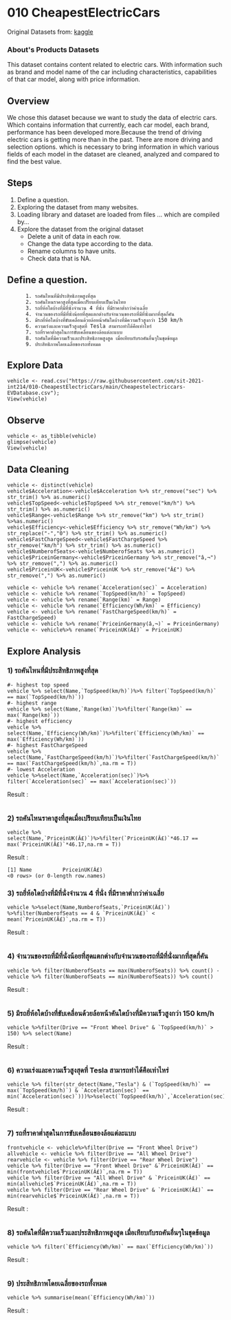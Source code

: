 
# 010 CheapestElectricCars

Original Datasets from: [kaggle](https://www.kaggle.com/kkhandekar/cheapest-electric-cars?fbclid=IwAR0_1it-Db3IslU0N8CIyAZtnZmBqfDQXAeH6h04Z-xnvnfhe4CUeVlgDxk)

### About's Products Datasets

This dataset contains content related to electric cars. With information such as brand and model name of the car including characteristics, capabilities of that car model, along with price information.

## Overview

We chose this dataset because we want to study the data of electric cars. Which contains information that currently, each car model, each brand, performance has been developed more.Because the trend of driving electric cars is getting more than in the past. There are more driving and selection options. which is necessary to bring information in which various fields of each model in the dataset are cleaned, analyzed and compared to find the best value.

## Steps
  1. Define a question.
  2. Exploring the dataset from many websites.
  3. Loading library and dataset are loaded from files ... which are compiled by…
  4. Explore the dataset from the original dataset
      - Delete a unit of data in each row.
      - Change the data type according to the data.
      - Rename columns to have units.
      - Check data that is NA.
      
 ## Define a question.
          1. รถคันไหนที่มีประสิทธิภาพสูงที่สุด
          2. รถคันไหนราคาสูงที่สุดเมื่อเปรียบเทียบเป็นเงินไทย
          3. รถยี่ห้อใดบ้างที่มีที่นั่งจำนวน 4 ที่นั่ง ที่มีราคาต่ำกว่าค่าเฉลี่ย
          4. จำนวนของรถที่มีที่นั่งน้อยที่สุดแตกต่างกับจำนวนของรถที่มีที่นั่งมากที่สุดกี่คัน
          5. มีรถยี่ห้อใดบ้างที่ขับเคลื่อนด้วยล้อหน้าคันใดบ้างที่มีความเร็วสูงกว่า 150 km/h
          6. ความเร่งและความเร็วสูงสุดที่ Tesla สามารถทำได้คือเท่าไหร่
          7. รถที่ราคาต่ำสุดในการขับเคลื่อนของล้อแต่ละแบบ
          8. รถคันใดที่มีความเร็วและประสิทธิภาพสูงสูด เมื่อเทียบกับรถคันอื่นๆในชุดข้อมูล
          9. ประสิทธิภาพโดยเฉลี่ยของรถทั้งหมด


## Explore Data

```{R}
vehicle <- read.csv("https://raw.githubusercontent.com/sit-2021-int214/010-CheapestElectricCars/main/Cheapestelectriccars-EVDatabase.csv");
View(vehicle)
```

## Observe

```{R}
vehicle <- as_tibble(vehicle)
glimpse(vehicle)
View(vehicle)
```
## Data Cleaning
```{R}
vehicle <- distinct(vehicle)
vehicle$Acceleration<-vehicle$Acceleration %>% str_remove("sec") %>% str_trim() %>% as.numeric() 
vehicle$TopSpeed<-vehicle$TopSpeed %>% str_remove("km/h") %>% str_trim() %>% as.numeric()
vehicle$Range<-vehicle$Range %>% str_remove("km") %>% str_trim() %>%as.numeric()
vehicle$Efficiency<-vehicle$Efficiency %>% str_remove("Wh/km") %>% str_replace("-","0") %>% str_trim() %>% as.numeric()
vehicle$FastChargeSpeed<-vehicle$FastChargeSpeed %>% str_remove("km/h") %>% str_trim() %>% as.numeric()
vehicle$NumberofSeats<-vehicle$NumberofSeats %>% as.numeric()
vehicle$PriceinGermany<-vehicle$PriceinGermany %>% str_remove("â,¬") %>% str_remove(",") %>% as.numeric()
vehicle$PriceinUK<-vehicle$PriceinUK %>% str_remove("Â£") %>% str_remove(",") %>% as.numeric()

vehicle <- vehicle %>% rename(`Acceleration(sec)` = Acceleration)
vehicle <- vehicle %>% rename(`TopSpeed(km/h)` = TopSpeed)
vehicle <- vehicle %>% rename(`Range(km)` = Range)
vehicle <- vehicle %>% rename(`Efficiency(Wh/km)` = Efficiency)
vehicle <- vehicle %>% rename(`FastChargeSpeed(km/h)` = FastChargeSpeed)
vehicle <- vehicle %>% rename(`PriceinGermany(â,¬)` = PriceinGermany)
vehicle <- vehicle%>% rename(`PriceinUK(Â£)` = PriceinUK)
```

## Explore Analysis
### 1) รถคันไหนที่มีประสิทธิภาพสูงที่สุด
```{R}
#- highest top speed
vehicle %>% select(Name,`TopSpeed(km/h)`)%>% filter(`TopSpeed(km/h)` == max(`TopSpeed(km/h)`))
#- highest range
vehicle %>% select(Name,`Range(km)`)%>%filter(`Range(km)` == max(`Range(km)`))
#- highest efficiency
vehicle %>% select(Name,`Efficiency(Wh/km)`)%>%filter(`Efficiency(Wh/km)` == max(`Efficiency(Wh/km)`))
#- highest FastChargeSpeed
vehicle %>% select(Name,`FastChargeSpeed(km/h)`)%>%filter(`FastChargeSpeed(km/h)` == max(`FastChargeSpeed(km/h)`,na.rm = T))
#- lowest Acceleration
vehicle %>%select(Name,`Acceleration(sec)`)%>% filter(`Acceleration(sec)` == max(`Acceleration(sec)`))
```
Result :
```

```

### 2) รถคันไหนราคาสูงที่สุดเมื่อเปรียบเทียบเป็นเงินไทย
```{R}
vehicle %>% select(Name,`PriceinUK(Â£)`)%>%filter(`PriceinUK(Â£)`*46.17 == max(`PriceinUK(Â£)`*46.17,na.rm = T))
```
Result :
```
[1] Name          PriceinUK(Â£)
<0 rows> (or 0-length row.names)
```

### 3) รถยี่ห้อใดบ้างที่มีที่นั่งจำนวน 4 ที่นั่ง ที่มีราคาต่ำกว่าค่าเฉลี่ย
```{R}
vehicle %>%select(Name,NumberofSeats,`PriceinUK(Â£)`) %>%filter(NumberofSeats == 4 & `PriceinUK(Â£)` < mean(`PriceinUK(Â£)`,na.rm = T))
```
Result :
```

```

### 4) จำนวนของรถที่มีที่นั่งน้อยที่สุดแตกต่างกับจำนวนของรถที่มีที่นั่งมากที่สุดกี่คัน
```{R}
vehicle %>% filter(NumberofSeats == max(NumberofSeats)) %>% count() - vehicle %>% filter(NumberofSeats == min(NumberofSeats)) %>% count()
```
Result :
```

```

### 5) มีรถยี่ห้อใดบ้างที่ขับเคลื่อนด้วยล้อหน้าคันใดบ้างที่มีความเร็วสูงกว่า 150 km/h
```{R}
vehicle %>%filter(Drive == "Front Wheel Drive" & `TopSpeed(km/h)` > 150) %>% select(Name)
```
Result :
```

```

### 6) ความเร่งและความเร็วสูงสุดที่ Tesla สามารถทำได้คือเท่าไหร่
```{R}
vehicle %>% filter(str_detect(Name,"Tesla") & (`TopSpeed(km/h)` == max(`TopSpeed(km/h)`) & `Acceleration(sec)` == min(`Acceleration(sec)`)))%>%select(`TopSpeed(km/h)`,`Acceleration(sec)`)
```
Result :
```

```

### 7) รถที่ราคาต่ำสุดในการขับเคลื่อนของล้อแต่ละแบบ
```{R}
frontvehicle <- vehicle%>%filter(Drive == "Front Wheel Drive")
allvehicle <- vehicle %>% filter(Drive == "All Wheel Drive")
rearvehicle <- vehicle %>% filter(Drive == "Rear Wheel Drive")
vehicle %>% filter(Drive == "Front Wheel Drive" &`PriceinUK(Â£)` == min(frontvehicle$`PriceinUK(Â£)`,na.rm = T))
vehicle %>% filter(Drive == "All Wheel Drive" & `PriceinUK(Â£)` == min(allvehicle$`PriceinUK(Â£)`,na.rm = T))
vehicle %>% filter(Drive == "Rear Wheel Drive" & `PriceinUK(Â£)` == min(rearvehicle$`PriceinUK(Â£)`,na.rm = T))
```
Result :
```

```

### 8) รถคันใดที่มีความเร็วและประสิทธิภาพสูงสูด เมื่อเทียบกับรถคันอื่นๆในชุดข้อมูล
```{R}
vehicle %>% filter(`Efficiency(Wh/km)` == max(`Efficiency(Wh/km)`))
```
Result :
```

```

### 9) ประสิทธิภาพโดยเฉลี่ยของรถทั้งหมด
```{R}
vehicle %>% summarise(mean(`Efficiency(Wh/km)`))
```
Result :
```

```





